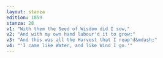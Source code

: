 ```yaml
---
layout: stanza
edition: 1859
stanza: 28
v1: "With them the Seed of Wisdom did I sow,"
v2: "And with my own hand labour'd it to grow:"
v3: "⁠And this was all the Harvest that I reap'd&mdash;"
v4: "'I came like Water, and like Wind I go.'"
---
```

